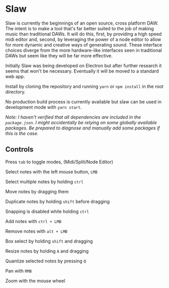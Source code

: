 # Slaw

Slaw is currently the beginnings of an open source, cross platform DAW. The intent is to make a tool
that's far better suited to the job of making music than traditional DAWs. It will do this, first, by
providing a high speed midi editor and, second, by leveraging the power of a node editor to allow
for more dynamic and creative ways of generating sound. These interface choices diverge from the more hardware-like
interfaces seen in traditional DAWs but seem like they will be far more effective.

Initially Slaw was being developed on Electron but after further research it seems that won't be necessary. Eventually
it will be moved to a standard web app.

Install by cloning the repository and running `yarn` or `npm install` in the root directory.

No production build process is currently available but slaw can be used in development mode with `yarn start`.

_Note: I haven't verified that all dependencies are included in the `package.json`. I might accidentally be relying on some globally available packages. Be prepared to diagnose and manually add some packages if this is the case._

## Controls

Press `tab` to toggle modes, (Midi/Split/Node Editor)

Select notes with the left mouse button, `LMB`

Select multiple notes by holding `ctrl`

Move notes by dragging them

Duplicate notes by holding `shift` before dragging

Snapping is disabled while holding `ctrl`

Add notes with `ctrl + LMB`

Remove notes with `alt + LMB`

Box select by holding `shift` and dragging

Resize notes by holding `A` and dragging

Quantize selected notes by pressing `Q`

Pan with `RMB`

Zoom with the mouse wheel
